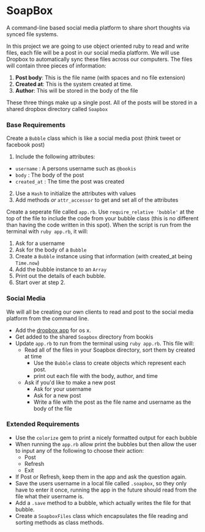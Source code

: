 # SoapBox

A command-line based social media platform to share short thoughts via synced file systems.

In this project we are going to use object oriented ruby to read and write files, each file will be a post in our social media platform. We will use Dropbox to automatically sync these files across our computers. The files will contain three pieces of information:

1. **Post body**: This is the file name (with spaces and no file extension)
2. **Created at**: This is the system created at time.
3. **Author**: This will be stored in the body of the file

These three things make up a single post. All of the posts will be stored in a shared dropbox directory called `Soapbox`

### Base Requirements

Create a `Bubble` class which is like a social media post (think tweet or facebook post)
1.  Include the following attributes:
  - `username` : A persons username such as `@bookis`
  - `body` : The body of the post
  - `created_at` : The time the post was created
2. Use a `Hash` to initialize the attributes with values
3. Add methods *or* `attr_accessor` to get and set all of the attributes

Create a seperate file called `app.rb`. Use `require_relative 'bubble'` at the top of the file to include the code from your bubble class (this is no different than having the code written in this spot). When the script is run from the terminal with `ruby app.rb`, it will:

1. Ask for a username
1. Ask for the body of a `Bubble`
1. Create a `Bubble` instance using that information (with created_at being `Time.now`)
1. Add the bubble instance to an `Array`
1. Print out the details of each bubble.
1. Start over at step 2.

### Social Media

We will all be creating our own clients to read and post to the social media platform from the command line.

- Add the [dropbox app](https://www.dropbox.com/downloading?os=mac) for os x.
- Get added to the shared `Soapbox` directory from bookis
- Update `app.rb` to run from the terminal using `ruby app.rb`. This file will:
  - Read all of the files in your Soapbox directory, sort them by created at time
    - Use the `Bubble` class to create objects which represent each post.
    - print out each file with the body, author, and time
  - Ask if you'd like to make a new post
    - Ask for your username
    - Ask for a new post
    - Write a file with the post as the file name and username as the body of the file

### Extended Requirements

- Use the `colorize` gem to print a nicely formatted output for each bubble
- When running the `app.rb` allow print the bubbles but then allow the user to input any of the following to choose their action:
  - Post
  - Refresh
  - Exit
- If Post or Refresh, keep them in the app and ask the question again.
- Save the users username in a local file called `.soapbox`, so they only have to enter it once, running the app in the future should read from the file what their username is.
- Add a `.save` method to a bubble, which actually writes the file for that bubble.
- Create a `SoapboxFiles` class which encapsulates the file reading and sorting methods as class methods.
